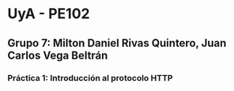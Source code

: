 # UyA - PE102
## Grupo 7: Milton Daniel Rivas Quintero, Juan Carlos Vega Beltrán
### Práctica 1: **Introducción al protocolo HTTP**
